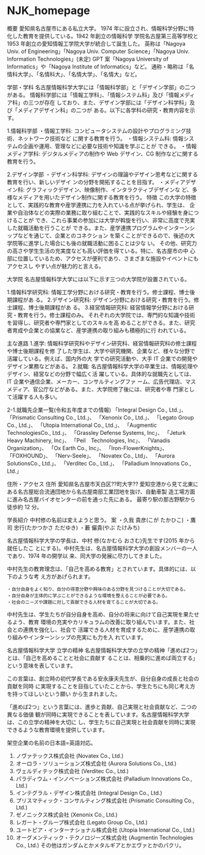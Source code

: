 # NJK_homepage

概要
  愛知県名古屋市にある私立大学。
  1974 年に設立され、情報科学分野に特化した教育を提供している。1942 年創立の情報科学
  学院名古屋第三高等学校と 1953 年創立の愛知情報工学院大学が統合して誕生した。
  英称は「Nagoya Univ. of Engineering」「Nagoya Univ. Computer Science」「Nagoya Univ.
  Information Technologies」(未定)
  GPT 案「Nagoya University of Informatics」や「Nagoya Institute of Informatics」など。
  通称・略称は「名情科大学」、「名情科大」、「名情大学」、「名情大」など。

学部・学科
  名古屋情報科学大学には「情報科学部」と「デザイン学部」の二つがある。
  情報科学部には「情報工学科」、「情報システム科」及び「情報メディア科」の三つが存在
  しており、また、デザイン学部には「デザイン科学科」及び「メディアデザイン科」の二つが
  ある。以下に各学科の研究・教育内容を示す。

1.情報科学部
  ・情報工学科:
    コンピュータシステムの設計やプログラミング技術、ネットワーク技術など
    に関する教育を行う。
  ・情報システム科:
    情報システムの企画や運用、管理などに必要な技術や知識を学ぶことが
  できる。
  ・情報メディア学科:
    デジタルメディアの制作や Web デザイン、CG 制作などに関する教育を行う。
  
2.デザイン学部
  ・デザイン科学科:
    デザインの理論やデザイン思考などに関する教育を行い、新しいデザイ
    ンの分野を開拓することを目指す。
  ・メディアデザイン科:
    グラフィックデザイン、映像制作、インタラクティブデザインな
    ど、多様なメディアを用いたデザイン制作に関する教育を行う。
特徴
  この大学の特徴として、実践的な教育や産学連携に力を入れている点が挙げられ、学生は、
  企業や自治体などの実際の業務に取り組むことで、実践的なスキルや経験を身につけることが
  でき、これら事業の参加には大学が斡旋を行い、非常に高度で充実した就職活動を行うことが
  できる。また、産学連携プログラムやインターンシップなどを通じて、企業とのコネクション
  を築くことができるので、後述の大学院等に進学した場合にも後の就職活動に困ることは少な
  い。
  その他、研究力の高さや学生生活の充実度なども高い評価を得ている。特に、名古屋市の中
  心部に位置しているため、アクセスが便利であり、さまざまな施設やイベントにもアクセスし
  やすい点が魅力的と言える。
  
大学院
  名古屋情報科学大学には以下に示す三つの大学院が設置されている。
  
  1.情報科学研究科:
    情報工学分野における研究・教育を行う。修士課程、博士後期課程があ
    る。
  2.デザイン研究科:
    デザイン分野における研究・教育を行う。修士課程、博士後期課程があ
    る。
  3.経営情報研究科:
    経営情報学分野における研究・教育を行う。修士課程のみ。
    それぞれの大学院では、専門的な知識や技術を習得し、研究者や専門家としてのスキルを高
    めることができる。また、研究者育成や企業との協業など、産学連携の取り組みも積極的に行
    われている。
  
主な進路
  1.進学:
    情報科学研究科やデザイン研究科、経営情報研究科の修士課程や博士後期課程を修
    了した学生は、大学や研究機関、企業など、様々な分野で活躍している。例えば、国内外の大
    学での研究活動や、大手 IT 企業での開発やデザイン業務などがある。
  2.就職:
    名古屋情報科学大学の卒業生は、情報処理やデザイン、経営などの分野で幅広く活
    躍している。具体的な就職先としては、IT 企業や通信企業、メーカー、コンサルティングファ
    ーム、広告代理店、マスメディア、官公庁などがある。また、大学院修了後には、研究者や専
    門家として活躍する人も多い。
  
  2-1.就職先企業一覧(令和五年度までの情報)
    「Integral Design Co., Ltd.」、
    「Prismatic Consulting Co., Ltd.」、
    「Xenonix Co., Ltd.」、
    「Legato Group Co., Ltd.」、
    「Utopia International Co., Ltd.」、
    「Augmentic TechnologiesCo., Ltd.」、
    「Grassley Defense Systems, Inc」、
    「Jeturk Heavy Machinery, Inc」、
    「Peil　Technologies, Inc」、
    「Vanadis Organization」、
    「Ox Earth Co., Inc」、
    「Iron-FlowerKnights」、
    「FOXHOUND」、
    「Nerv-Seele」、
    「Novatex Co., Ltd」、
    「Aurora SolutionsCo., Ltd.」、
    「Verditec Co., Ltd.」、
    「Palladium Innovations Co., Ltd.」
    
住所・アクセス
  住所 愛知県名古屋市天白区??町大字??
  愛知空港から見て北東にある名古屋総合流通団地から名古屋南部工業団地を抜け、自動車製
  造工場方面に進み名古屋バイオセンターの前を通った先にある。
  最寄り駅の那古野駅から徒歩約 12 分。
  
学長紹介
  中村修の名前は変えようと思う。
  案
    ・久我 貴彦(こが たかひこ)
    ・鷹司 忠行(たかつかさ ただゆき)
    ・藪 儼貴(やぶ たけみち)

  名古屋情報科学大学の学長は、中村 修(なかむら おさむ)先生です(2015 年から就任したこ
  とにする)。中村先生は、名古屋情報科学大学の創設メンバーの一人であり、1974 年の開学以
  来、同大学の発展に尽力してきました。

  中村先生の教育理念は、「自己を高める教育」とされています。具体的には、以下のような考
  え方があげられます。

    ・自分自身をよく知り、自分の得意分野や興味のある分野を見つけることが大切である。
    ・自分自身が主体的に学ぶことができるような環境を整えることが必要である。
    ・社会のニーズや課題に対して貢献できる人材を育てることが大切である。

  中村先生は、学生たちが自分自身を高め、自分の将来に向けて自己実現を果たせるよう、教育
  環境の充実やカリキュラムの改善に取り組んでいます。また、社会との連携を強化し、社会で
  活躍できる人材を育成するために、産学連携の取り組みやインターンシップの充実にも力を入
  れています。
  
名古屋情報科学大学 立学の精神
  名古屋情報科学大学の立学の精神「進めば2つ」とは、「自己を高めることと社会に貢献す
  ることは、相乗的に進めば両立する」という意味を表しています。

  この言葉は、創立時の初代学長である安永康夫先生が、自分自身の成長と社会の貢献を同時
  に実現することを目指していたことから、学生たちにも同じ考え方を持ってほしいという願い
  から生まれました。

  「進めば2つ」という言葉には、進歩と貢献、自己実現と社会貢献など、二つの異なる価値
  観が同時に実現できることを表しています。名古屋情報科学大学は、この立学の精神を大切に
  し、学生たちに自己実現と社会貢献を同時に実現できるような教育環境を提供しています。
  
架空企業の名前の日本語=英語対応。
  1. ノヴァテックス株式会社 (Novatex Co., Ltd.)
  2. オーロラ・ソリューションズ株式会社 (Aurora Solutions Co., Ltd.)
  3. ヴェルディテック株式会社 (Verditec Co., Ltd.)
  4. パラディウム・インノベーションズ株式会社 (Palladium Innovations Co., Ltd.)
  5. インテグラル・デザイン株式会社 (Integral Design Co., Ltd.)
  6. プリスマティック・コンサルティング株式会社 (Prismatic Consulting Co., Ltd.)
  7. ゼノニックス株式会社 (Xenonix Co., Ltd.)
  8. レガート・グループ株式会社 (Legato Group Co., Ltd.)
  9. ユートピア・インターナショナル株式会社 (Utopia International Co., Ltd.)
  10. オーグメンティック・テクノロジーズ株式会社 (Augmentin Technologies Co., Ltd.)
  その他はガンダムとかメタルギアとかエヴァとかのパクリ。
